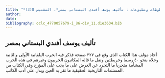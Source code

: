 ```yaml
---
title: "*مخطوطات ومطبوعات : تأليف يوسف أفندي البستاني بمصر*. المقتبس 8(3)"
author: 
date: 
bibliography: oclc_4770057679-i_86-div_11.d1e3634.bib
---
```




##  تأليف يوسف أفندي البستاني بمصر 


 أجاد مؤلف هذا الكتاب الذي وقع في  ٣٢٧  صفحة فذكر فيه الحرب البلقانية الأولى والثانية وحلاه بنحو  ٤٠  رسما وخريطتين ونقل ما قاله المكاتبون الحربيون وغيرهم في هذه الحرب المشأمة متحريا ما التجرد عن الغرض على ما يجب على المؤرخ وفي الكتاب من المستندات التاريخية الحقيقية ما تقر به العين ويدل على أدب الكاتب. 
